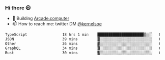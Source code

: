 ### Hi there 😃

- 🔨 Building [Arcade.computer](https://arcade.computer)
- 📫 How to reach me: twitter DM [@kernelsoe](https://twitter.com/kernelsoe)

<!--START_SECTION:waka-->

```txt
TypeScript                18 hrs 1 min    █████████████████████▒░░░   85.90 %
JSON                      39 mins         ▓░░░░░░░░░░░░░░░░░░░░░░░░   03.15 %
Other                     36 mins         ▓░░░░░░░░░░░░░░░░░░░░░░░░   02.90 %
GraphQL                   34 mins         ▓░░░░░░░░░░░░░░░░░░░░░░░░   02.75 %
Rust                      30 mins         ▓░░░░░░░░░░░░░░░░░░░░░░░░   02.43 %
```

<!--END_SECTION:waka-->
